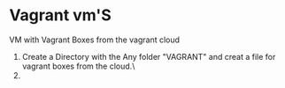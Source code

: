 # Vagrant vm'S
VM with Vagrant Boxes from the vagrant cloud
1. Create a Directory with the Any folder "VAGRANT" and creat a file for vagrant boxes from the cloud.\\
2. 
